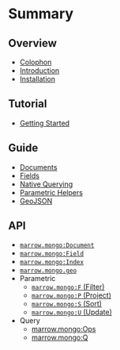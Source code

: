 # Summary

## Overview

* [Colophon](COLOPHON.md)
* [Introduction](README.md)
* [Installation](INSTALLATION.md)

## Tutorial

* [Getting Started](tutorial/getting-started.md)

## Guide

* [Documents](guide/documents-collections.md)
* [Fields](guide/fields.md)
* [Native Querying](guide/querying.md)
* [Parametric Helpers](guide/parametric.md)
* [GeoJSON](guide/geojson.md)

## API

* [`marrow.mongo:Document`](api/document.md)
* [`marrow.mongo:Field`](api/field.md)
* [`marrow.mongo:Index`](api/index.md)
* [`marrow.mongo.geo`](api/geo.md)
* Parametric
  * [`marrow.mongo:F` (Filter)](api/parametric/filter.md)
  * [`marrow.mongo:P` (Project)](api/parametric/project.md)
  * [`marrow.mongo:S` (Sort)](api/parametric/sort.md)
  * [`marrow.mongo:U` (Update)](api/parametric/update.md)
* Query
  * [marrow.mongo:Ops](api/query/ops.md)
  * [marrow.mongo:Q](api/query/query.md)
